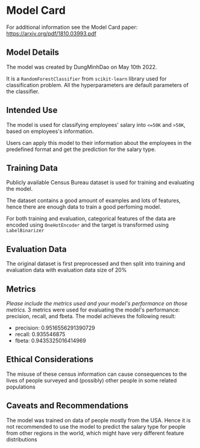 # Model Card

For additional information see the Model Card paper: https://arxiv.org/pdf/1810.03993.pdf

## Model Details
The model was created by DungMinhDao on May 10th 2022.

It is a `RandomForestClassifier` from `scikit-learn` library used for classification problem. All the hyperparameters are default parameters of the classifier.

## Intended Use
The model is used for classifying employees' salary into `<=50K` and `>50K`, based on employees's information.

Users can apply this model to their information about the employees in the predefined format and get the prediction for the salary type.

## Training Data
Publicly available Census Bureau dataset is used for training and evaluating the model. 

The dataset contains a good amount of examples and lots of features, hence there are enough data to train a good perfoming model.

For both training and evaluation, categorical features of the data are encoded using `OneHotEncoder` and the target is transformed using `LabelBinarizer`

## Evaluation Data
The original dataset is first preprocessed and then split into training and evaluation data with evaluation data size of 20\%

## Metrics
_Please include the metrics used and your model's performance on those metrics._
3 metrics were used for evaluating the model's performance: precision, recall, and fbeta. The model achieves the following result:
* precision: 0.9516556291390729
* recall: 0.935546875
* fbeta: 0.9435325016414969

## Ethical Considerations
The misuse of these census information can cause consequences to the lives of people surveyed and (possibly) other people in some related populations

## Caveats and Recommendations
The model was trained on data of people mostly from the USA. Hence it is not recommended to use the model to predict the salary type for people from other regions in the world, which might have very different feature distributions